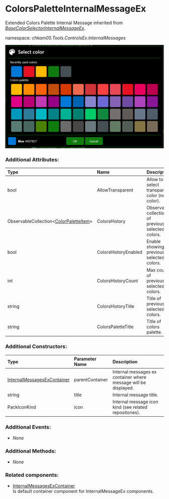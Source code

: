 # ColorsPaletteInternalMessageEx
Extended Colors Palette Internal Message inherited from _[BaseColorSelectorInternalMessageEx](BaseColorSelectorInternalMessageEx.md)_.

namespace: _chkam05.Tools.ControlsEx.InternalMessages_

![ColorsPaletteInternalMessageEx Example (Images/ColorsPaletteInternalMessageEx.png)](../Images/ColorsPaletteInternalMessageEx.png)

### Additional Attributes:

| Type                                   | Name                 | Description |
|:---------------------------------------|:---------------------|:------------|
| bool                                   | AllowTransparent     | Allow to select transparent color (no color). |
| ObservableCollection<[ColorPaletteItem](ColorPaletteItem.md)> | ColorsHistory | Observable collection of previously selected colors. |
| bool                                   | ColorsHistoryEnabled | Enable showing previously selected colors. |
| int                                    | ColorsHistoryCount   | Max count of previously selected colors. |
| string                                 | ColorsHistoryTitle   | Title of previously selected colors. |
| string                                 | ColorsPaletteTitle   | Title of colors palette. |

### Additional Constructors:

| Type                  | Parameter Name | Description |
|:----------------------|:---------------|:------------|
| [InternalMessagesExContainer](InternalMessagesExContainer.md) | parentContainer | Internal messages ex container where message will be displayed. |
| string                | title          | Internal message title. |
| PackIconKind          | icon           | Internal message icon kind (see related repositories). |

### Additional Events:

- _None_

### Additional Methods:

- _None_

### Related components:

- [InternalMessagesExContainer](InternalMessagesExContainer.md)  
Is default container component for InternalMessageEx components.

